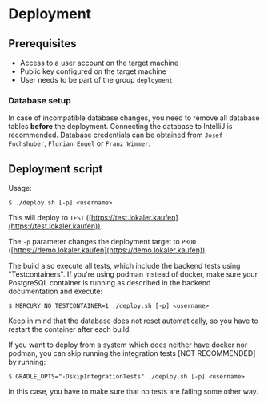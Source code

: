 # Deployment

## Prerequisites

* Access to a user account on the target machine
* Public key configured on the target machine
* User needs to be part of the group `deployment`

### Database setup

In case of incompatible database changes, you need to remove all database tables **before** the deployment.
Connecting the database to IntelliJ is recommended.
Database credentials can be obtained from `Josef Fuchshuber`, `Florian Engel` or `Franz Wimmer`.

## Deployment script

Usage:

```
$ ./deploy.sh [-p] <username>
```

This will deploy to `TEST` ([https://test.lokaler.kaufen](https://test.lokaler.kaufen)).

The `-p` parameter changes the deployment target to `PROD` ([https://demo.lokaler.kaufen](https://demo.lokaler.kaufen)).

The build also execute all tests, which include the backend tests using "Testcontainers". If you're using podman instead of docker, make sure your PostgreSQL container is running as described in the backend documentation and execute:

```
$ MERCURY_NO_TESTCONTAINER=1 ./deploy.sh [-p] <username>
```
Keep in mind that the database does not reset automatically, so you have to restart the container after each build.

If you want to deploy from a system which does neither have docker nor podman, you can skip running the integration tests [NOT RECOMMENDED] by running:
```
$ GRADLE_OPTS="-DskipIntegrationTests" ./deploy.sh [-p] <username>
```
In this case, you have to make sure that no tests are failing some other way.
